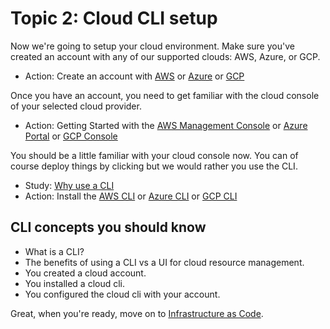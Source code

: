 # Topic 2: Cloud CLI setup

Now we're going to setup your cloud environment. Make sure you've created an account with any of our supported clouds: AWS, Azure, or GCP.

- Action: Create an account with [AWS](https://aws.amazon.com/resources/create-account/) or [Azure](https://azure.microsoft.com/en-us/free/) or [GCP](https://cloud.google.com/free)

Once you have an account, you need to get familiar with the cloud console of your selected cloud provider.

- Action: Getting Started with the [AWS Management Console](https://aws.amazon.com/getting-started/hands-on/getting-started-with-aws-management-console/) or [Azure Portal](https://docs.microsoft.com/en-us/azure/azure-portal/azure-portal-overview) or [GCP Console](https://cloud.google.com/console)

You should be a little familiar with your cloud console now. You can of course deploy things by clicking but we would rather you use the CLI.

- Study: [Why use a CLI](https://www.freecodecamp.org/news/command-line-for-beginners/)
- Action: Install the [AWS CLI](https://aws.amazon.com/cli/) or [Azure CLI](https://docs.microsoft.com/cli/azure/install-azure-cli) or [GCP CLI](https://cloud.google.com/sdk/docs/install)

## CLI concepts you should know

- What is a CLI?
- The benefits of using a CLI vs a UI for cloud resource management.
- You created a cloud account.
- You installed a cloud cli.
- You configured the cloud cli with your account.

Great, when you're ready, move on to [Infrastructure as Code](3-iac.md).
